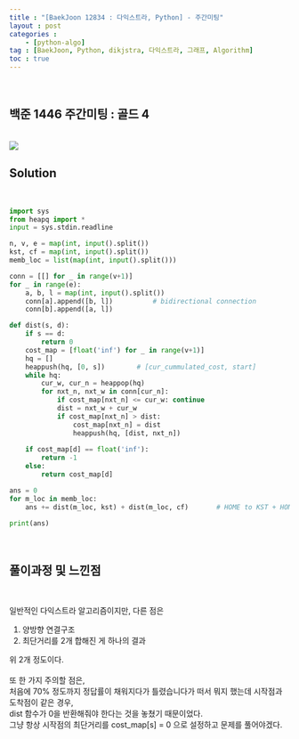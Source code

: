 ```yaml
---
title : "[BaekJoon 12834 : 다익스트라, Python] - 주간미팅"
layout : post
categories : 
    - [python-algo]
tag : [BaekJoon, Python, dikjstra, 다익스트라, 그래프, Algorithm]
toc : true
---
```


<br/>

## 백준 1446 주간미팅 : 골드 4

<br/>

<img src="https://user-images.githubusercontent.com/92680829/141027066-81ef6bd6-6e65-48be-a408-62ada1b2a9db.png" />

<br/>

## **Solution**

<br/>

```python
import sys
from heapq import *
input = sys.stdin.readline

n, v, e = map(int, input().split())
kst, cf = map(int, input().split())
memb_loc = list(map(int, input().split()))

conn = [[] for _ in range(v+1)]
for _ in range(e):
    a, b, l = map(int, input().split())
    conn[a].append([b, l])          # bidirectional connection
    conn[b].append([a, l])

def dist(s, d):
    if s == d:
        return 0
    cost_map = [float('inf') for _ in range(v+1)]
    hq = []
    heappush(hq, [0, s])        # [cur_cummulated_cost, start]
    while hq:
        cur_w, cur_n = heappop(hq)
        for nxt_n, nxt_w in conn[cur_n]:
            if cost_map[nxt_n] <= cur_w: continue
            dist = nxt_w + cur_w 
            if cost_map[nxt_n] > dist:
                cost_map[nxt_n] = dist
                heappush(hq, [dist, nxt_n])
    
    if cost_map[d] == float('inf'):
        return -1
    else: 
        return cost_map[d] 

ans = 0
for m_loc in memb_loc:
    ans += dist(m_loc, kst) + dist(m_loc, cf)       # HOME to KST + HOME to CF

print(ans)
```

<br/>


## **풀이과정 및 느낀점**

<br/>

일반적인 다익스트라 알고리즘이지만, 다른 점은 
1. 양방향 연결구조
2. 최단거리를 2개 합해진 게 하나의 결과

위 2개 정도이다.
<br/>
<br/>
또 한 가지 주의할 점은,
<br/>
처음에 70% 정도까지 정답률이 채워지다가 틀렸습니다가 떠서 뭐지 했는데 시작점과 도착점이 같은 경우,
<br/>
dist 함수가 0을 반환해줘야 한다는 것을 놓쳤기 때문이었다.
<br/>
그냥 항상 시작점의 최단거리를 cost_map[s] = 0 으로 설정하고 문제를 풀어야겠다.

